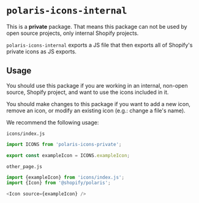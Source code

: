 # `polaris-icons-internal`

This is a **private** package. That means this package can not be used by open source projects, only internal Shopify projects.

`polaris-icons-internal` exports a JS file that then exports all of Shopify's private icons as JS exports.

## Usage

You should use this package if you are working in an internal, non-open source, Shopify project, and want to use the icons included in it.

You should make changes to this package if you want to add a new icon, remove an icon, or modify an existing icon (e.g.: change a file's name).

We recommend the following usage:

`icons/index.js`
```js
import ICONS from 'polaris-icons-private';

export const exampleIcon = ICONS.exampleIcon;
```

`other_page.js`
```js
import {exampleIcon} from 'icons/index.js';
import {Icon} from '@shopify/polaris';

<Icon source={exampleIcon} />
```